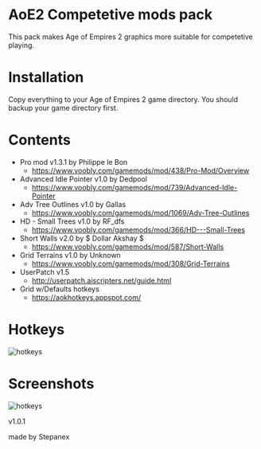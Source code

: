 # AoE2 Competetive mods pack
This pack makes Age of Empires 2 graphics more suitable for competetive playing.

# Installation
Copy everything to your Age of Empires 2 game directory. You should backup your game directory first.

# Contents
 - Pro mod v1.3.1 by Philippe le Bon
   -	https://www.voobly.com/gamemods/mod/438/Pro-Mod/Overview
 - Advanced Idle Pointer v1.0 by Dedpool
   -	https://www.voobly.com/gamemods/mod/739/Advanced-Idle-Pointer
 - Adv Tree Outlines v1.0 by Gallas
   -	https://www.voobly.com/gamemods/mod/1069/Adv-Tree-Outlines
 - HD - Small Trees v1.0 by RF_dfs
   -	https://www.voobly.com/gamemods/mod/366/HD---Small-Trees
 - Short Walls v2.0 by $ Dollar Akshay $
   -	https://www.voobly.com/gamemods/mod/587/Short-Walls
 - Grid Terrains v1.0 by Unknown
   - https://www.voobly.com/gamemods/mod/308/Grid-Terrains
 - UserPatch v1.5
   - http://userpatch.aiscripters.net/guide.html
 - Grid w/Defaults hotkeys
   - https://aokhotkeys.appspot.com/

# Hotkeys
<img src="https://i.imgur.com/8wmuOWw.png" title="hotkeys" alt="hotkeys">

# Screenshots
<img src="https://i.imgur.com/WICrBMT.png" title="hotkeys" alt="hotkeys">

v1.0.1

made by Stepanex
